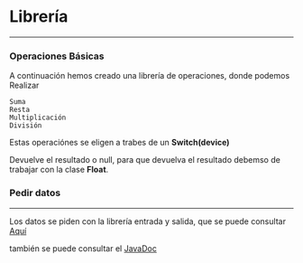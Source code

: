 # Librería

---

### Operaciones Básicas

A continuación hemos creado una librería de operaciones, donde podemos Realizar

    Suma
    Resta
    Multiplicación
    División

Estas operaciónes se eligen a trabes de un **Switch(device)**

Devuelve el resultado o null, para que devuelva el resultado debemso de trabajar con la clase **Float**.

### Pedir datos

---
Los datos se piden con la librería entrada y salida, que se puede consultar [Aquí](https://github.com/marcosfa00/EntradaSalida)

también se puede consultar el [JavaDoc](https://marcosfa00.github.io/LibreriaCalculadoraOperaciones/)
